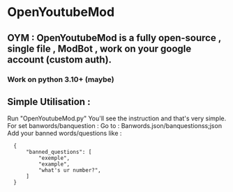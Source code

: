 # OpenYoutubeMod
## OYM : OpenYoutubeMod is a fully open-source , single file , ModBot , work on your google account (custom auth).
### Work on python 3.10+ (maybe)

## Simple Utilisation :
   Run "OpenYoutubeMod.py"
   You'll see the instruction and that's very simple.
   For set banwords/banquestion :
   Go to : Banwords.json/banquestionss;json
     Add your banned words/questions like : 

      {
          "banned_questions": [
              "exemple",
              "example",
              "what's ur number?",
          ]
      }
